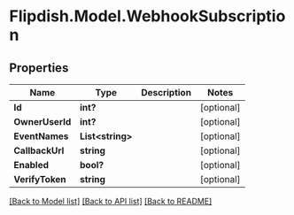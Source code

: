 # Flipdish.Model.WebhookSubscription
## Properties

Name | Type | Description | Notes
------------ | ------------- | ------------- | -------------
**Id** | **int?** |  | [optional] 
**OwnerUserId** | **int?** |  | [optional] 
**EventNames** | **List&lt;string&gt;** |  | [optional] 
**CallbackUrl** | **string** |  | [optional] 
**Enabled** | **bool?** |  | [optional] 
**VerifyToken** | **string** |  | [optional] 

[[Back to Model list]](../README.md#documentation-for-models) [[Back to API list]](../README.md#documentation-for-api-endpoints) [[Back to README]](../README.md)

